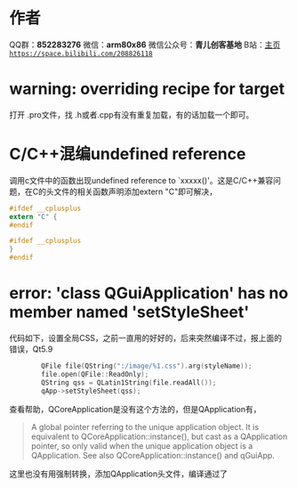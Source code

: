 ﻿# 作者
QQ群：**852283276**
微信：**arm80x86**
微信公众号：**青儿创客基地**
B站：[主页 `https://space.bilibili.com/208826118`](https://space.bilibili.com/208826118)

# warning: overriding recipe for target
打开 .pro文件，找 .h或者.cpp有没有重复加载，有的话加载一个即可。

# C/C++混编undefined reference
调用c文件中的函数出现undefined reference to `xxxxx()'。这是C/C++兼容问题，在C的头文件的相关函数声明添加extern "C"即可解决，
```c
#ifdef __cplusplus 
extern "C" {
#endif 

#ifdef __cplusplus 
}
#endif
```

# error: 'class QGuiApplication' has no member named 'setStyleSheet'

代码如下，设置全局CSS，之前一直用的好好的，后来突然编译不过，报上面的错误，Qt5.9
```c
        QFile file(QString(":/image/%1.css").arg(styleName));
        file.open(QFile::ReadOnly);
        QString qss = QLatin1String(file.readAll());
        qApp->setStyleSheet(qss);
```
查看帮助，QCoreApplication是没有这个方法的，但是QApplication有，
> A global pointer referring to the unique application object. It is equivalent to QCoreApplication::instance(), but cast as a QApplication pointer, so only valid when the unique application object is a QApplication.
See also QCoreApplication::instance() and qGuiApp. 

这里也没有用强制转换，添加QApplication头文件，编译通过了



